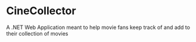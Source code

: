 # CineCollector
A .NET Web Application meant to help movie fans keep track of and add to their collection of movies
